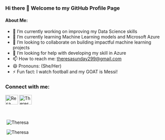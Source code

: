 ### Hi there 👋 Welcome to my GitHub Profile Page

#### About Me:

- 🔭 I’m currently working on improving my Data Science skills
- 🌱 I’m currently learning Machine Learning models and Microsoft Azure
- 👯 I’m looking to collaborate on building impactful machine learning projects
- 🤔 I’m looking for help with developing my skill in Azure
- 📫 How to reach me: theresasunday299@gmail.com
- 😄 Pronouns: (She/Her)
- ⚡ Fun fact: I watch football and my GOAT is Messi!

<h3 align="left">Connect with me:</h3>
<p align="left">
<a href="https://twitter.com/Yoleme_Resa" target="blank"><img align="center" src="https://raw.githubusercontent.com/rahuldkjain/github-profile-readme-generator/master/src/images/icons/Social/twitter.svg" alt="Resa" height="30" width="40" /></a>
<a href="https://linkedin.com/in/theresa-sunday" target="blank"><img align="center" src="https://raw.githubusercontent.com/rahuldkjain/github-profile-readme-generator/master/src/images/icons/Social/linked-in-alt.svg" alt="Theresa Sunday" height="30" width="40" /></a>


<p align="left" style="display:block; margin-top:3rem;"> &nbsp;<img  src="https://github-readme-stats.vercel.app/api/top-langs?username=Resa200&show_icons=true&locale=en&layout=compact" alt="Theresa" /></p>

<p align="left">&nbsp;<img src="https://github-readme-stats.vercel.app/api?username=Resa200&show_icons=true&locale=en" alt="Theresa" /></p>

